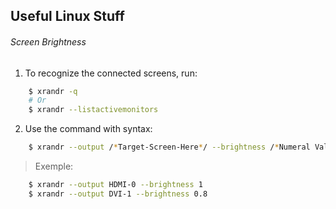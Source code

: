 ## Useful Linux Stuff
###### Screen Brightness
1. To recognize the connected screens, run:
```sh
	$ xrandr -q
	# Or
	$ xrandr --listactivemonitors
```
2. Use the command with syntax: 
```sh
	$ xrandr --output /*Target-Screen-Here*/ --brightness /*Numeral Value*/
```
> Exemple:
```sh
	$ xrandr --output HDMI-0 --brightness 1
	$ xrandr --output DVI-1 --brightness 0.8
```

